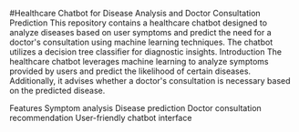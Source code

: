 #Healthcare Chatbot for Disease Analysis and Doctor Consultation Prediction
This repository contains a healthcare chatbot designed to analyze diseases based on user symptoms and predict the need for a doctor's consultation using machine learning techniques. The chatbot utilizes a decision tree classifier for diagnostic insights.
Introduction
The healthcare chatbot leverages machine learning to analyze symptoms provided by users and predict the likelihood of certain diseases. Additionally, it advises whether a doctor's consultation is necessary based on the predicted disease.

Features
Symptom analysis
Disease prediction
Doctor consultation recommendation
User-friendly chatbot interface
